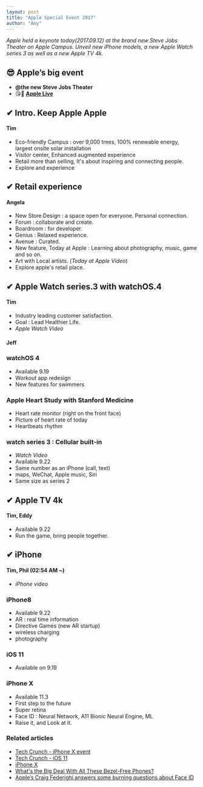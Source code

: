 ```yaml
---
layout: post
title: "Apple Special Event 2017"
author: "Amy"
---
```


*Apple held a keynote today(2017.09.12) at the brand new Steve Jobs Theater on Apple Campus. Unveil new iPhone models, a new Apple Watch series 3 as well as a new Apple TV 4k.*

## 😎 Apple’s big event 
- **@the new Steve Jobs Theater** 
- 😘🤗 **[Apple Live](https://www.apple.com/apple-events/september-2017/)**

## ✔ Intro. Keep Apple Apple
#### Tim
- Eco-friendly Campus : over 9,000 trees, 100% renewable energy, largest onsite solar installation
- Visitor center, Enhanced augmented experience
- Retail more than selling, It's about inspiring and connecting people.
- Explore and experience

## ✔ Retail experience
#### Angela
- New Store Design : a space open for everyone. Personal connection.
- Forum : collaborate and create.
- Boardroom : for developer.
- Genius : Relaxed experience.
- Avenue : Curated. 
- New feature, Today at Apple : Learning about photography, music, game and so on. 
- Art with Local artists. (*Today at Apple Video*)
- Explore apple's retail place.

## ✔ Apple Watch series.3 with watchOS.4
#### Tim
- Industry leading customer satisfaction.
- Goal : Lead Healthier Life. 
- *Apple Watch Video*

#### Jeff
### watchOS 4
- Available 9.19
- Workout app redesign
- New features for swimmers

### Apple Heart Study with Stanford Medicine
- Heart rate monitor (right on the front face)
- Picture of heart rate of today
- Heartbeats rhythm 

### watch series 3 : Cellular built-in
- *Watch Video*
- Available 9.22
- Same number as an iPhone (call, text)
- maps, WeChat, Apple music, Siri
- Same size as series 2

## ✔ Apple TV 4k
#### Tim, Eddy
- Available 9.22
- Run the game, bring people together.

## ✔ iPhone 
#### Tim, Phil (02:54 AM ~)
- *iPhone video*

### iPhone8
- Available 9.22
- AR : real time information
- Directive Games (new AR startup)
- wireless charging
- photography

### iOS 11
- Available on 9.19


### iPhone X
- Available 11.3
- First step to the future
- Super retina
- Face ID : Neural Network, A11 Bionic Neural Engine, ML
- Raise it, and Look at it.


### Related articles
- [Tech Crunch - iPhone X event](https://techcrunch.com/2017/09/12/live-from-apples-iphone-8-iphone-x-event/) 
- [Tech Crunch - iOS 11](https://techcrunch.com/2017/09/09/animated-3d-emoji-coming-to-iphone-8-per-ios-11-firmware-leak/?ncid=rss) 
- [iPhone X](https://www.apple.com/apple-events/september-2017/)
- [What's the Big Deal With All These Bezel-Free Phones?](https://www.wired.com/story/whats-the-big-deal-with-all-these-bezel-free-phones/)
- [Apple’s Craig Federighi answers some burning questions about Face ID](https://techcrunch.com/2017/09/15/interview-apples-craig-federighi-answers-some-burning-questions-about-face-id/) 

